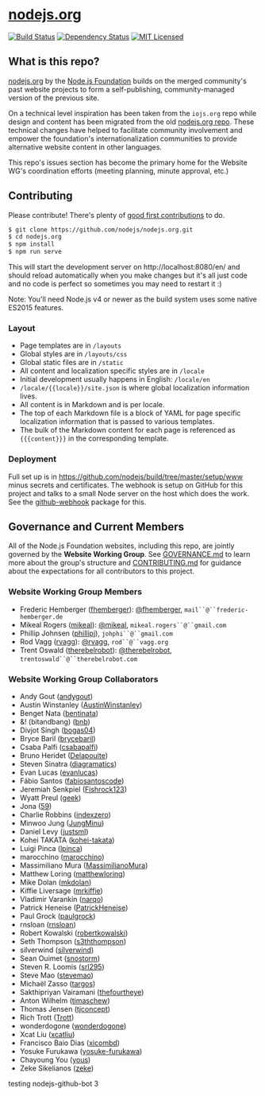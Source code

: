 # [nodejs.org](https://nodejs.org/)

[![Build Status](https://img.shields.io/travis/nodejs/nodejs.org/master.svg)](http://travis-ci.org/nodejs/nodejs.org)
[![Dependency Status](https://img.shields.io/david/nodejs/nodejs.org.svg)](https://david-dm.org/nodejs/nodejs.org)
[![MIT Licensed](https://img.shields.io/badge/license-MIT-blue.svg)](LICENSE)

## What is this repo?

[nodejs.org](https://nodejs.org) by the [Node.js Foundation](https://nodejs.org/foundation/) builds on the merged community's past website projects to form a self-publishing, community-managed version of the previous site.

On a technical level inspiration has been taken from the `iojs.org` repo while design and content has been migrated from the old [nodejs.org repo](https://github.com/nodejs/nodejs.org-archive). These technical changes have helped to facilitate community involvement and empower the foundation's internationalization communities to provide alternative website content in other languages.

This repo's issues section has become the primary home for the Website WG's coordination efforts (meeting planning, minute approval, etc.)

## Contributing

Please contribute! There's plenty of [good first contributions](https://github.com/nodejs/nodejs.org/labels/good%20first%20contribution) to do.

```bash
$ git clone https://github.com/nodejs/nodejs.org.git
$ cd nodejs.org
$ npm install
$ npm run serve
```

This will start the development server on http://localhost:8080/en/ and should reload automatically when you make changes but it's all just code and no code is perfect so sometimes you may need to restart it :)

Note: You'll need Node.js v4 or newer as the build system uses some native ES2015 features.

### Layout

* Page templates are in `/layouts`
* Global styles are in `/layouts/css`
* Global static files are in `/static`
* All content and localization specific styles are in `/locale`
 * Initial development usually happens in English: `/locale/en`
 * `/locale/{{locale}}/site.json` is where global localization information lives.
 * All content is in Markdown and is per locale.
  * The top of each Markdown file is a block of YAML for page specific localization information that is passed to various templates.
  * The bulk of the Markdown content for each page is referenced as `{{{content}}}` in the corresponding template.

### Deployment

Full set up is in https://github.com/nodejs/build/tree/master/setup/www minus secrets and certificates. The webhook is setup on GitHub for this project and talks to a small Node server on the host which does the work. See the [github-webhook](https://github.com/rvagg/github-webhook) package for this.

## Governance and Current Members

All of the Node.js Foundation websites, including this repo, are jointly governed by the **Website Working Group**. See [GOVERNANCE.md](./GOVERNANCE.md) to learn more about the group's structure and [CONTRIBUTING.md](./CONTRIBUTING.md) for guidance about the expectations for all contributors to this project.

### Website Working Group Members

- Frederic Hemberger ([fhemberger](https://github.com/fhemberger)): [@fhemberger](https://twitter.com/fhemberger), `mail``@``frederic-hemberger.de`
- Mikeal Rogers ([mikeal](https://github.com/mikeal)): [@mikeal](https://twitter.com/mikeal), `mikeal.rogers``@``gmail.com`
- Phillip Johnsen ([phillipj](https://github.com/phillipj)), `johphi``@``gmail.com`
- Rod Vagg ([rvagg](https://github.com/rvagg)): [@rvagg](https://twitter.com/rvagg), `rod``@``vagg.org`
- Trent Oswald ([therebelrobot](https://github.com/therebelrobot)): [@therebelrobot](https://twitter.com/therebelrobot), `trentoswald``@``therebelrobot.com`

### Website Working Group Collaborators

- Andy Gout ([andygout](https://github.com/andygout))
- Austin Winstanley ([AustinWinstanley](https://github.com/AustinWinstanley))
- Benget Nata ([bentinata](https://github.com/bentinata))
- &! (bitandbang) ([bnb](https://github.com/bnb))
- Divjot Singh ([bogas04](https://github.com/bogas04))
- Bryce Baril ([brycebaril](https://github.com/brycebaril))
- Csaba Palfi ([csabapalfi](https://github.com/csabapalfi))
- Bruno Heridet ([Delapouite](https://github.com/Delapouite))
- Steven Sinatra ([diagramatics](https://github.com/diagramatics))
- Evan Lucas ([evanlucas](https://github.com/evanlucas))
- Fábio Santos ([fabiosantoscode](https://github.com/fabiosantoscode))
- Jeremiah Senkpiel ([Fishrock123](https://github.com/Fishrock123))
- Wyatt Preul ([geek](https://github.com/geek))
- Jona ([59](https://github.com/59))
- Charlie Robbins ([indexzero](https://github.com/indexzero))
- Minwoo Jung ([JungMinu](https://github.com/JungMinu))
- Daniel Levy ([justsml](https://github.com/justsml))
- Kohei TAKATA ([kohei-takata](https://github.com/kohei-takata))
- Luigi Pinca ([lpinca](https://github.com/lpinca))
- marocchino ([marocchino](https://github.com/marocchino))
- Massimiliano Mura ([MassimilianoMura](https://github.com/MassimilianoMura))
- Matthew Loring ([matthewloring](https://github.com/matthewloring))
- Mike Dolan ([mkdolan](https://github.com/mkdolan))
- Kiffie Liversage ([mrkiffie](https://github.com/mrkiffie))
- Vladimir Varankin ([narqo](https://github.com/narqo))
- Patrick Heneise ([PatrickHeneise](https://github.com/PatrickHeneise))
- Paul Grock ([paulgrock](https://github.com/paulgrock))
- rnsloan ([rnsloan](https://github.com/rnsloan))
- Robert Kowalski ([robertkowalski](https://github.com/robertkowalski))
- Seth Thompson ([s3ththompson](https://github.com/s3ththompson))
- silverwind ([silverwind](https://github.com/silverwind))
- Sean Ouimet ([snostorm](https://github.com/snostorm))
- Steven R. Loomis ([srl295](https://github.com/srl295))
- Steve Mao ([stevemao](https://github.com/stevemao))
- Michaël Zasso ([targos](https://github.com/targos))
- Sakthipriyan Vairamani ([thefourtheye](https://github.com/thefourtheye))
- Anton Wilhelm ([timaschew](https://github.com/timaschew))
- Thomas Jensen ([tjconcept](https://github.com/tjconcept))
- Rich Trott ([Trott](https://github.com/Trott))
- wonderdogone ([wonderdogone](https://github.com/wonderdogone))
- Xcat Liu ([xcatliu](https://github.com/xcatliu))
- Francisco Baio Dias ([xicombd](https://github.com/xicombd))
- Yosuke Furukawa ([yosuke-furukawa](https://github.com/yosuke-furukawa))
- Chayoung You ([yous](https://github.com/yous))
- Zeke Sikelianos ([zeke](https://github.com/zeke))

testing nodejs-github-bot
3
